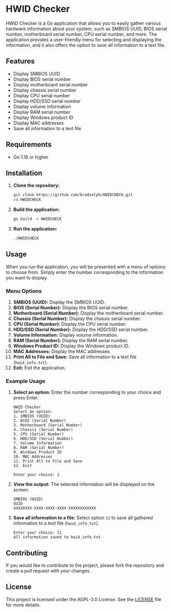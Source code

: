 # HWID Checker

HWID Checker is a Go application that allows you to easily gather various hardware information about your system, such as SMBIOS UUID, BIOS serial number, motherboard serial number, CPU serial number, and more. The application provides a user-friendly menu for selecting and displaying the information, and it also offers the option to save all information to a text file.

## Features

- Display SMBIOS UUID
- Display BIOS serial number
- Display motherboard serial number
- Display chassis serial number
- Display CPU serial number
- Display HDD/SSD serial number
- Display volume information
- Display RAM serial number
- Display Windows product ID
- Display MAC addresses
- Save all information to a text file

## Requirements

- Go 1.16 or higher

## Installation

1. **Clone the repository:**
   ```bash
   git clone https://github.com/bradselph/HWIDCHECK.git
   cd HWIDCHECK
   ```

2. **Build the application:**
   ```bash
   go build -o HWIDCHECK
   ```

3. **Run the application:**
   ```bash
   ./HWIDCHECK
   ```

## Usage

When you run the application, you will be presented with a menu of options to choose from. Simply enter the number corresponding to the information you want to display.

### Menu Options

1. **SMBIOS (UUID):** Display the SMBIOS UUID.
2. **BIOS (Serial Number):** Display the BIOS serial number.
3. **Motherboard (Serial Number):** Display the motherboard serial number.
4. **Chassis (Serial Number):** Display the chassis serial number.
5. **CPU (Serial Number):** Display the CPU serial number.
6. **HDD/SSD (Serial Number):** Display the HDD/SSD serial number.
7. **Volume Information:** Display volume information.
8. **RAM (Serial Number):** Display the RAM serial number.
9. **Windows Product ID:** Display the Windows product ID.
10. **MAC Addresses:** Display the MAC addresses.
11. **Print All to File and Save:** Save all information to a text file (`hwid_info.txt`).
12. **Exit:** Exit the application.

### Example Usage

1. **Select an option:** Enter the number corresponding to your choice and press Enter.

   ```plaintext
   HWID Checker
   Select an option:
   1. SMBIOS (UUID)
   2. BIOS (Serial Number)
   3. Motherboard (Serial Number)
   4. Chassis (Serial Number)
   5. CPU (Serial Number)
   6. HDD/SSD (Serial Number)
   7. Volume Information
   8. RAM (Serial Number)
   9. Windows Product ID
   10. MAC Addresses
   11. Print All to File and Save
   12. Exit

   Enter your choice: 1
   ```

2. **View the output:** The selected information will be displayed on the screen.

   ```plaintext
   SMBIOS (UUID)
   UUID
   XXXXXXXX-XXXX-XXXX-XXXX-XXXXXXXXXXXX
   ```

3. **Save all information to a file:** Select option `11` to save all gathered information to a text file (`hwid_info.txt`).

   ```plaintext
   Enter your choice: 11
   All information saved to hwid_info.txt
   ```

## Contributing

If you would like to contribute to the project, please fork the repository and create a pull request with your changes.

## License

This project is licensed under the AGPL-3.0 License. See the [LICENSE](LICENSE) file for more details.